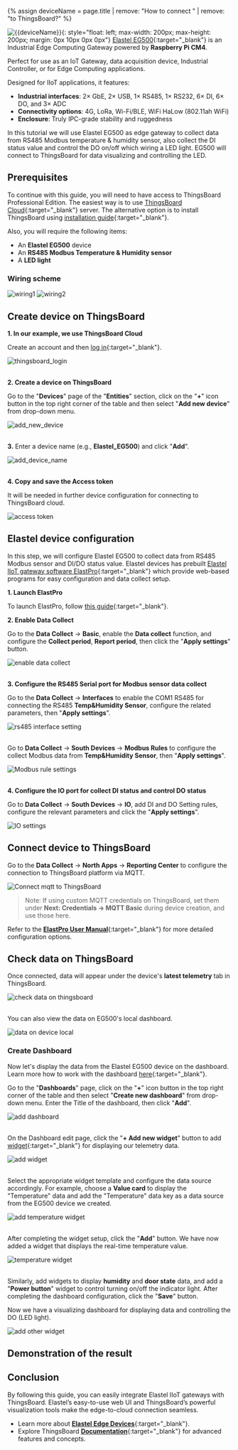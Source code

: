 {% assign deviceName = page.title | remove: "How to connect " | remove: "to ThingsBoard?" %}

![{{deviceName}}](/images/devices-library/{{page.deviceImageFileName}}){: style="float: left; max-width: 200px; max-height: 200px; margin: 0px 10px 0px 0px"}
[Elastel EG500](https://www.elastel.com/products/industrial-raspberry-pi/eg500-edge-computing-gateway/){:target="_blank"} is an Industrial Edge Computing Gateway powered by **Raspberry Pi CM4**.

Perfect for use as an IoT Gateway, data acquisition device, Industrial Controller, or for Edge Computing applications.

Designed for IIoT applications, it features:
- **Industrial interfaces**: 2× GbE, 2× USB, 1× RS485, 1× RS232, 6× DI, 6× DO, and 3× ADC
- **Connectivity options**: 4G, LoRa, Wi-Fi/BLE, WiFi HaLow (802.11ah WiFi)
- **Enclosure**: Truly IPC-grade stability and ruggedness

In this tutorial we will use Elastel EG500 as edge gateway to collect data from RS485 Modbus temperature & humidity sensor, also collect the DI status value and control the DO on/off which wiring a LED light. EG500 will connect to ThingsBoard for data visualizing and controlling the LED.

## Prerequisites

To continue with this guide, you will need to have access to ThingsBoard Professional Edition. The easiest way is to use [ThingsBoard Cloud](https://thingsboard.io/installations/choose-region/){:target="_blank"} server.
The alternative option is to install ThingsBoard using [installation guide](/docs/user-guide/install/pe/installation-options/){:target="_blank"}.

Also, you will require the following items:

- An **Elastel EG500** device
- An **RS485 Modbus Temperature & Humidity sensor**
- A **LED light**

### Wiring scheme

![wiring1](/images/devices-library/basic/single-board-computers/raspberry-pi-cm4/wiring1.png)
![wiring2](/images/devices-library/basic/single-board-computers/raspberry-pi-cm4/wiring2.png)

## Create device on ThingsBoard

**1. In our example, we use ThingsBoard Cloud**

Create an account and then [log in](https://thingsboard.cloud/login){:target="_blank"}.

![thingsboard_login](/images/devices-library/basic/single-board-computers/raspberry-pi-cm4/thingsboard_login.png)

<br>**2. Create a device on ThingsBoard**

Go to the "**Devices**" page of the "**Entities**" section, click on the "**+**" icon button in the top right corner of the table and then select "**Add new device**" from drop-down menu.

![add_new_device](/images/devices-library/basic/single-board-computers/raspberry-pi-cm4/add_new_device.png)

<br>**3.** Enter a device name (e.g., **Elastel_EG500**) and click "**Add**".

![add_device_name](/images/devices-library/basic/single-board-computers/raspberry-pi-cm4/add_device_name.png)

<br>**4. Copy and save the Access token**

It will be needed in further device configuration for connecting to ThingsBoard cloud.

![access token](/images/devices-library/basic/single-board-computers/raspberry-pi-cm4/access_token.png)

## Elastel device configuration

In this step, we will configure Elastel EG500 to collect data from RS485 Modbus sensor and DI/DO status value. Elastel devices has prebuilt [Elastel IIoT gateway software ElastPro](https://www.elastel.com/iiot-gateway-software-elastpro/){:target="_blank"} which provide web-based programs for easy configuration and data collect setup.

**1. Launch ElastPro**

To launch ElastPro, follow [this guide](https://docs.elastel.com/docs/ElastPro/Getting_Started){:target="_blank"}.

**2. Enable Data Collect** 

Go to the **Data Collect** -> **Basic**, enable the **Data collect** function, and configure the **Collect period**, **Report period**, then click the "**Apply settings**" button.

![enable data collect](/images/devices-library/basic/single-board-computers/raspberry-pi-cm4/basic_setting.png)

<br>**3. Configure the RS485 Serial port for Modbus sensor data collect**

Go to the **Data Collect** -> **Interfaces** to enable the COM1 RS485 for connecting the RS485 **Temp&Humidity Sensor**, configure the related parameters, then "**Apply settings**".

![rs485 interface setting](/images/devices-library/basic/single-board-computers/raspberry-pi-cm4/rs485_interface.png)

<br>Go to **Data Collect** -> **South Devices** -> **Modbus Rules** to configure the collect Modbus data from **Temp&Humidity Sensor**, then "**Apply settings**".

![Modbus rule settings](/images/devices-library/basic/single-board-computers/raspberry-pi-cm4/modbus_rule_settings.png)

<br>**4. Configure the IO port for collect DI status and control DO status** 

Go to **Data Collect** -> **South Devices** -> **IO**, add DI and DO Setting rules, configure the relevant parameters and click the "**Apply settings**".

![IO settings](/images/devices-library/basic/single-board-computers/raspberry-pi-cm4/io_settings.png)

## Connect device to ThingsBoard

Go to the **Data Collect** -> **North Apps** -> **Reporting Center** to configure the connection to ThingsBoard platform via MQTT.

![Connect mqtt to ThingsBoard](/images/devices-library/basic/single-board-computers/raspberry-pi-cm4/mqtt_thingsboard_connect.png)

> Note: If using custom MQTT credentials on ThingsBoard, set them under **Next: Credentials → MQTT Basic** during device creation, and use those here.

Refer to the [**ElastPro User Manual**](https://docs.elastel.com/docs/ElastPro/intro){:target="_blank"} for more detailed configuration options.

## Check data on ThingsBoard

Once connected, data will appear under the device&#39;s **latest telemetry** tab in ThingsBoard.

![check data on thingsboard](/images/devices-library/basic/single-board-computers/raspberry-pi-cm4/data_on_thingsboard.png)

<br>You can also view the data on EG500&#39;s local dashboard.

![data on device local](/images/devices-library/basic/single-board-computers/raspberry-pi-cm4/data_on_devicelocal.png)

### Create Dashboard

Now let&#39;s display the data from the Elastel EG500 device on the dashboard. Learn more how to work with the dashboard [here](/docs/pe/user-guide/dashboards/){:target="_blank"}.

Go to the "**Dashboards**" page, click on the "**+**" icon button in the top right corner of the table and then select "**Create new dashboard**" from drop-down menu. Enter the Title of the dashboard, then click "**Add**".

![add dashboard](/images/devices-library/basic/single-board-computers/raspberry-pi-cm4/add_dashboard.png)

<br> On the Dashboard edit page, click the "**+ Add new widget**" button to add [widget](/docs/pe/user-guide/widgets/){:target="_blank"} for displaying our telemetry data.

![add widget](/images/devices-library/basic/single-board-computers/raspberry-pi-cm4/add_widget.png)

<br>Select the appropriate widget template and configure the data source accordingly. For example, choose a **Value card** to display the "Temperature" data and add the "Temperature" data key as a data source from the EG500 device we created.

![add temperature widget](/images/devices-library/basic/single-board-computers/raspberry-pi-cm4/add_temp_widget.png)

<br>After completing the widget setup, click the "**Add**" button. We have now added a widget that displays the real-time temperature value.

![temperature widget](/images/devices-library/basic/single-board-computers/raspberry-pi-cm4/temperature_widget.png)

<br>Similarly, add widgets to display **humidity** and **door state** data, and add a "**Power button**" widget to control turning on/off the indicator light.
After completing the dashboard configuration, click the "**Save**" button.

Now we have a visualizing dashboard for displaying data and controlling the DO (LED light).

![add other widget](/images/devices-library/basic/single-board-computers/raspberry-pi-cm4/other_widget.png)

## Demonstration of the result

<object width="100%" data="/images/devices-library/basic/single-board-computers/raspberry-pi-cm4/demonstration_show.gif"></object>

## Conclusion

By following this guide, you can easily integrate Elastel IIoT gateways with ThingsBoard. Elastel’s easy-to-use web UI and ThingsBoard’s powerful visualization tools make the edge-to-cloud connection seamless.

- Learn more about [**Elastel Edge Devices**](https://www.elastel.com/products/){:target="_blank"}.
- Explore ThingsBoard [**Documentation**](https://thingsboard.io/docs/pe/){:target="_blank"} for advanced features and concepts.